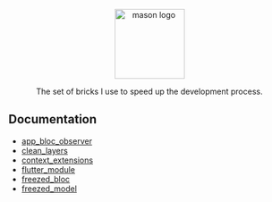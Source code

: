 <p align="center">
<img src="https://raw.githubusercontent.com/felangel/mason/master/assets/mason_full.png" height="125" alt="mason logo" />
</p>

<p align="center">
The set of bricks I use to speed up the development process.
</p>

## Documentation

- [app_bloc_observer](https://github.com/cem256/mason_bricks/tree/master/bricks/app_bloc_observer)
- [clean_layers](https://github.com/cem256/mason_bricks/tree/master/bricks/clean_layers)
- [context_extensions](https://github.com/cem256/mason_bricks/tree/master/bricks/context_extensions)
- [flutter_module](https://github.com/cem256/mason_bricks/tree/master/bricks/flutter_module)
- [freezed_bloc](https://github.com/cem256/mason_bricks/tree/master/bricks/freezed_bloc)
- [freezed_model](https://github.com/cem256/mason_bricks/tree/master/bricks/freezed_model)
